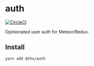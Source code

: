 # auth
[![CircleCI](https://circleci.com/gh/thr-consulting/auth.svg?style=svg)](https://circleci.com/gh/thr-consulting/auth)

Opinionated user auth for Meteor/Redux.

## Install
```
yarn add @thx/auth
```
